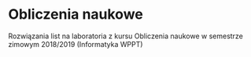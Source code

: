 # Obliczenia naukowe

Rozwiązania list na laboratoria z kursu Obliczenia naukowe w semestrze zimowym 2018/2019 (Informatyka WPPT)
